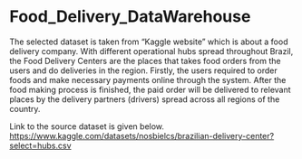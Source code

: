 # Food_Delivery_DataWarehouse
The selected dataset is taken from “Kaggle website” which is about a food delivery company. With different operational hubs spread throughout Brazil, the Food Delivery Centers are the places that takes food orders from the users and do deliveries in the region. Firstly, the users required to order foods and make necessary payments online through the system. After the food making process is finished, the paid order will be delivered to relevant places by the delivery partners (drivers) spread across all regions of the country. 

Link to the source dataset is given below.
https://www.kaggle.com/datasets/nosbielcs/brazilian-delivery-center?select=hubs.csv

